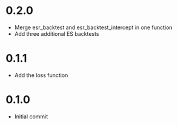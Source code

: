 # 0.2.0
* Merge esr_backtest and esr_backtest_intercept in one function 
* Add three additional ES backtests

# 0.1.1
* Add the loss function

# 0.1.0
* Initial commit
